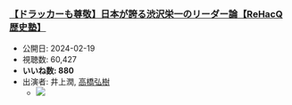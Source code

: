 ### [【ドラッカーも尊敬】日本が誇る渋沢栄一のリーダー論【ReHacQ歴史塾】](https://www.youtube.com/watch?v=jLFYC2dewSU)
-   公開日: 2024-02-19
-   視聴数: 60,427
-   **いいね数: 880**
-   出演者: 井上潤, [高橋弘樹](/rehacq_fan/people/高橋弘樹 "wikilink")
    - [![](https://img.youtube.com/vi/jLFYC2dewSU/hqdefault.jpg)](https://www.youtube.com/watch?v=jLFYC2dewSU)
